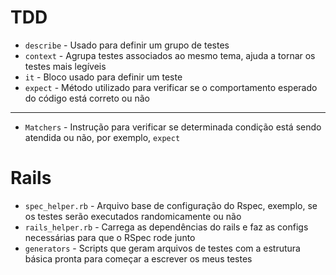 # TDD

- `describe`  - Usado para definir um grupo de testes
- `context`   - Agrupa testes associados ao mesmo tema, ajuda a tornar os testes mais legíveis
- `it`        - Bloco usado para definir um teste
- `expect`    - Método utilizado para verificar se o comportamento esperado do código está correto ou não
---
- `Matchers` - Instrução para verificar se determinada condição está sendo atendida ou não, por exemplo, `expect`

# Rails

- `spec_helper.rb`  - Arquivo base de configuração do Rspec, exemplo, se os testes serão executados randomicamente ou não
- `rails_helper.rb` - Carrega as dependências do rails e faz as configs necessárias para que o RSpec rode junto
- `generators`      - Scripts que geram arquivos de testes com a estrutura básica pronta para começar a escrever os meus testes